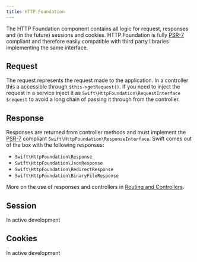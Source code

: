 ```yaml
---
title: HTTP Foundation
---
```


The HTTP Foundation component contains all logic for request, responses and (in the future) sessions and cookies. HTTP Foundation is fully [PSR-7](https://www.php-fig.org/psr/psr-7/) compliant and therefore easily compatible with third party libraries implementing the same interface.

## Request
The request represents the request made to the application. In a controller this a accessible through `$this->getRequest()`. If you need to inject the request in a service inject it as `Swift\HttpFoundation\RequestInterface $request` to avoid a long chain of passing it through from the controller.

## Response
Responses are returned from controller methods and must implement the [PSR-7](https://www.php-fig.org/psr/psr-7/) compliant `Swift\HttpFoundation\ResponseInterface`. Swift comes out of the box with the following responses:
- ``Swift\HttpFoundation\Response``
- ``Swift\HttpFoundation\JsonResponse``
- ``Swift\HttpFoundation\RedirectResponse``
- ``Swift\HttpFoundation\BinaryFileResponse``

More on the use of responses and controllers in [Routing and Controllers](/swift-docs/docs/routing#responses).

## Session
In active development

## Cookies
In active development